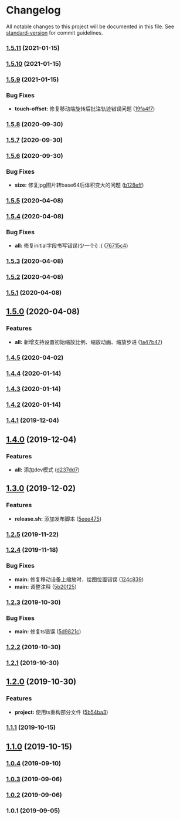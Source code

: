 # Changelog

All notable changes to this project will be documented in this file. See [standard-version](https://github.com/conventional-changelog/standard-version) for commit guidelines.

### [1.5.11](https://github.com/BryanAdamss/drawing-board/compare/v1.5.10...v1.5.11) (2021-01-15)

### [1.5.10](https://github.com/BryanAdamss/drawing-board/compare/v1.5.9...v1.5.10) (2021-01-15)

### [1.5.9](https://github.com/BryanAdamss/drawing-board/compare/v1.5.8...v1.5.9) (2021-01-15)


### Bug Fixes

* **touch-offset:** 修复移动端旋转后批注轨迹错误问题 ([19fa4f7](https://github.com/BryanAdamss/drawing-board/commit/19fa4f7))

### [1.5.8](https://github.com/BryanAdamss/drawing-board/compare/v1.5.7...v1.5.8) (2020-09-30)

### [1.5.7](https://github.com/BryanAdamss/drawing-board/compare/v1.5.6...v1.5.7) (2020-09-30)

### [1.5.6](https://github.com/BryanAdamss/drawing-board/compare/v1.5.5...v1.5.6) (2020-09-30)


### Bug Fixes

* **size:** 修复jpg图片转base64后体积变大的问题 ([b128eff](https://github.com/BryanAdamss/drawing-board/commit/b128eff))

### [1.5.5](https://github.com/BryanAdamss/drawing-board/compare/v1.5.4...v1.5.5) (2020-04-08)

### [1.5.4](https://github.com/BryanAdamss/drawing-board/compare/v1.5.3...v1.5.4) (2020-04-08)


### Bug Fixes

* **all:** 修复initial字段书写错误(少一个i) :( ([76715c4](https://github.com/BryanAdamss/drawing-board/commit/76715c4))

### [1.5.3](https://github.com/BryanAdamss/drawing-board/compare/v1.5.2...v1.5.3) (2020-04-08)

### [1.5.2](https://github.com/BryanAdamss/drawing-board/compare/v1.5.1...v1.5.2) (2020-04-08)

### [1.5.1](https://github.com/BryanAdamss/drawing-board/compare/v1.5.0...v1.5.1) (2020-04-08)

## [1.5.0](https://github.com/BryanAdamss/drawing-board/compare/v1.4.5...v1.5.0) (2020-04-08)


### Features

* **all:** 新增支持设置初始缩放比例、缩放动画、缩放步进 ([1a47b47](https://github.com/BryanAdamss/drawing-board/commit/1a47b47))

### [1.4.5](https://github.com/BryanAdamss/drawing-board/compare/v1.4.4...v1.4.5) (2020-04-02)

### [1.4.4](https://github.com/BryanAdamss/drawing-board/compare/v1.4.3...v1.4.4) (2020-01-14)

### [1.4.3](https://github.com/BryanAdamss/drawing-board/compare/v1.4.2...v1.4.3) (2020-01-14)

### [1.4.2](https://github.com/BryanAdamss/drawing-board/compare/v1.4.1...v1.4.2) (2020-01-14)

### [1.4.1](https://github.com/BryanAdamss/drawing-board/compare/v1.4.0...v1.4.1) (2019-12-04)

## [1.4.0](https://github.com/BryanAdamss/drawing-board/compare/v1.3.0...v1.4.0) (2019-12-04)


### Features

* **all:** 添加dev模式 ([d237dd7](https://github.com/BryanAdamss/drawing-board/commit/d237dd7))

## [1.3.0](https://github.com/BryanAdamss/drawing-board/compare/v1.2.5...v1.3.0) (2019-12-02)


### Features

* **release.sh:** 添加发布脚本 ([5eee475](https://github.com/BryanAdamss/drawing-board/commit/5eee475))

### [1.2.5](https://github.com/BryanAdamss/drawing-board/compare/v1.2.4...v1.2.5) (2019-11-22)

### [1.2.4](https://github.com/BryanAdamss/drawing-board/compare/v1.2.3...v1.2.4) (2019-11-18)


### Bug Fixes

* **main:** 修复移动设备上缩放时，绘图位置错误 ([124c839](https://github.com/BryanAdamss/drawing-board/commit/124c839))
* **main:** 调整注释 ([5b20f25](https://github.com/BryanAdamss/drawing-board/commit/5b20f25))

### [1.2.3](https://github.com/BryanAdamss/drawing-board/compare/v1.2.2...v1.2.3) (2019-10-30)


### Bug Fixes

* **main:** 修复ts错误 ([5d9821c](https://github.com/BryanAdamss/drawing-board/commit/5d9821c))

### [1.2.2](https://github.com/BryanAdamss/drawing-board/compare/v1.2.1...v1.2.2) (2019-10-30)

### [1.2.1](https://github.com/BryanAdamss/drawing-board/compare/v1.2.0...v1.2.1) (2019-10-30)

## [1.2.0](https://github.com/BryanAdamss/drawing-board/compare/v1.1.1...v1.2.0) (2019-10-30)


### Features

* **project:** 使用ts重构部分文件 ([5b54ba3](https://github.com/BryanAdamss/drawing-board/commit/5b54ba3))

### [1.1.1](https://github.com/BryanAdamss/drawing-board/compare/v1.1.0...v1.1.1) (2019-10-15)

## [1.1.0](https://github.com/BryanAdamss/drawing-board/compare/v1.0.4...v1.1.0) (2019-10-15)

### [1.0.4](https://github.com/BryanAdamss/drawing-board/compare/v1.0.3...v1.0.4) (2019-09-10)

### [1.0.3](https://github.com/BryanAdamss/drawing-board/compare/v1.0.2...v1.0.3) (2019-09-06)

### [1.0.2](https://github.com/BryanAdamss/drawing-board/compare/v1.0.1...v1.0.2) (2019-09-06)

### 1.0.1 (2019-09-05)
